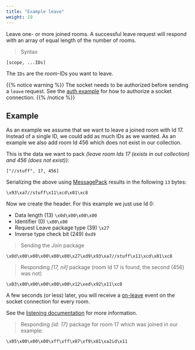 ```yaml
---
title: "Example leave"
weight: 19
---
```


Leave one- or more joined rooms. A successful leave request will respond with an array of equal length of the number of rooms.


> Syntax

```none
[scope, ...IDs]
```

The `IDs` are the *room*-IDs you want to leave.

{{% notice warning %}}
The socket needs to be authorized before sending a `leave` request.
See the [auth example](../auth) for how to authorize a socket connection.
{{% /notice %}}

## Example

As an example we assume that we want to leave a joined room with Id 17. Instead of a single ID, we could add as much IDs as we wanted. As an example we also add room Id 456 which does not exist in our collection.

This is the data we want to pack *(leave room Ids 17 (exists in out collection) and 456 (does not exist))*:

`["//stuff", 17, 456]`

Serializing the above using [MessagePack](https://msgpack.org) results in the following `13` bytes:

`\x93\xa7//stuff\x11\xcd\x01\xc8`

Now we create the header. For this example we just use Id 0:

- Data length (13) `\x0d\x00\x00\x00`
- Identifier (0) `\x00\x00`
- Request Leave package type (39) `\x27`
- Inverse type check bit (249) `0xd9`

> Sending the *Join* package

```none
\x0d\x00\x00\x00\x00\x00\x27\xd9\x93\xa7//stuff\x11\xcd\x01\xc8
```

> Responding *[17, nil]* package (room Id 17 is found, the second (456) was not)

```none
\x03\x00\x00\x00\x00\x00\x12\xed\x92\x11\xc0
```

A few seconds (or less) later, you will receive a [on-leave](../../../listening/on-leave) event on the socket connection for every room.

See the [listening documentation](../../../listening) for more information.

> Responding *{id: 17}* package for room 17 which was joined in our example:

```none
\x05\x00\x00\x00\xff\xff\x07\xf9\x81\xa2id\x11
```